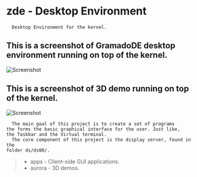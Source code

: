 # zde - Desktop Environment

```
  Desktop Environment for the kernel.
```

## This is a screenshot of GramadoDE desktop environment running on top of the kernel.
![Screenshot](https://raw.githubusercontent.com/polard8/screenshots/main/gramado-8.png)

## This is a screenshot of 3D demo running on top of the kernel.
![Screenshot](https://raw.githubusercontent.com/polard8/screenshots/main/gramado-3.png)

```
  The main goal of this project is to create a set of programs 
the forms the basic graphical interface for the user. Just like,
the Taskbar and the Virtual terminal.
  The core component of this project is the display server, found in the
folder ds/ds00/.
```

> * apps   - Client-side GUI applications.
> * aurora - 3D demos.


